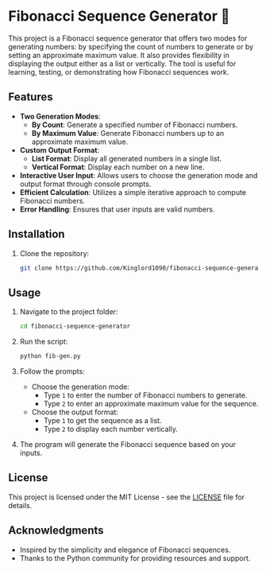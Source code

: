 
# Fibonacci Sequence Generator 🔢

This project is a Fibonacci sequence generator that offers two modes for generating numbers: by specifying the count of numbers to generate or by setting an approximate maximum value. It also provides flexibility in displaying the output either as a list or vertically. The tool is useful for learning, testing, or demonstrating how Fibonacci sequences work.

## Features

- **Two Generation Modes**:
  - **By Count**: Generate a specified number of Fibonacci numbers.
  - **By Maximum Value**: Generate Fibonacci numbers up to an approximate maximum value.
- **Custom Output Format**:
  - **List Format**: Display all generated numbers in a single list.
  - **Vertical Format**: Display each number on a new line.
- **Interactive User Input**: Allows users to choose the generation mode and output format through console prompts.
- **Efficient Calculation**: Utilizes a simple iterative approach to compute Fibonacci numbers.
- **Error Handling**: Ensures that user inputs are valid numbers.

## Installation

1. Clone the repository:
    ```bash
    git clone https://github.com/Kinglord1090/fibonacci-sequence-generator.git
    ```

## Usage

1. Navigate to the project folder:
    ```bash
    cd fibonacci-sequence-generator
    ```
2. Run the script:
    ```bash
    python fib-gen.py
    ```
3. Follow the prompts:
   - Choose the generation mode:
     - Type `1` to enter the number of Fibonacci numbers to generate.
     - Type `2` to enter an approximate maximum value for the sequence.
   - Choose the output format:
     - Type `1` to get the sequence as a list.
     - Type `2` to display each number vertically.

4. The program will generate the Fibonacci sequence based on your inputs.

## License

This project is licensed under the MIT License - see the [LICENSE](LICENSE) file for details.

## Acknowledgments

- Inspired by the simplicity and elegance of Fibonacci sequences.
- Thanks to the Python community for providing resources and support.

